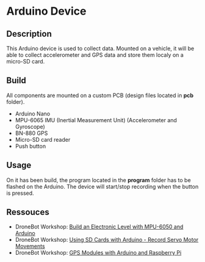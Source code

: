 # Arduino Device

## Description

This Arduino device is used to collect data. Mounted on a vehicle, it will be able to collect accelerometer and GPS data and store them localy on a micro-SD card.  

## Build

All components are mounted on a custom PCB (design files located in **pcb** folder).  

- Arduino Nano  
- MPU-6065 IMU (Inertial Measurement Unit) (Accelerometer and Gyroscope)  
- BN-880 GPS  
- Micro-SD card reader  
- Push button  

## Usage

On it has been build, the program located in the **program** folder has to be flashed on the Arduino. The device will start/stop recording when the button is pressed.

## Ressouces

- DroneBot Workshop: [Build an Electronic Level with MPU-6050 and Arduino](https://www.youtube.com/watch?v=XCyRXMvVSCw&ab_channel=DroneBotWorkshop)
- DroneBot Workshop: [Using SD Cards with Arduino - Record Servo Motor Movements](https://www.youtube.com/watch?v=kwk3qzaIcCU&ab_channel=DroneBotWorkshop)
- DroneBot Workshop: [GPS Modules with Arduino and Raspberry Pi](https://www.youtube.com/watch?v=PQhQfww-qGQ&ab_channel=DroneBotWorkshop)